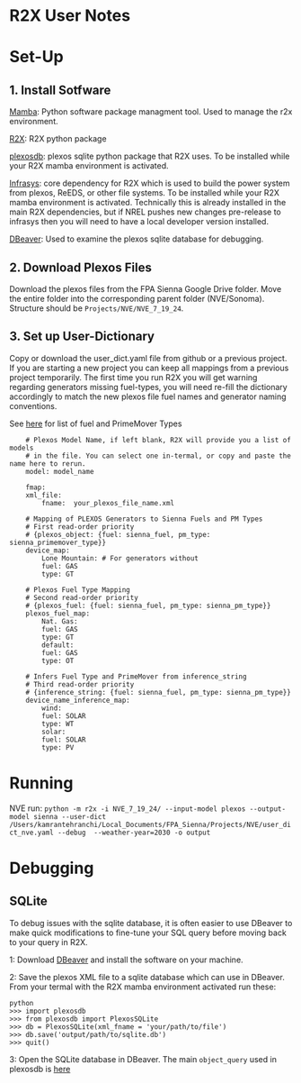 # R2X User Notes

# Set-Up

## 1. Install Sotfware
[Mamba](https://mamba.readthedocs.io/en/latest/installation/mamba-installation.html#): Python software package managment tool. Used to manage the r2x environment.

[R2X](https://github.com/NREL/R2X/blob/main/README.md): R2X python package

[plexosdb](https://github.com/NREL/plexosdb/tree/main): plexos sqlite python package that R2X uses. To be installed while your R2X mamba environment is activated.

[Infrasys](https://github.com/NREL/infrasys): core dependency for R2X which is used to build the power system from plexos, ReEDS, or other file systems. To be installed while your R2X mamba environment is activated. Technically this is already installed in the main R2X dependencies, but if NREL pushes new changes pre-release to infrasys then you will need to have a local developer version installed.

[DBeaver](https://dbeaver.io): Used to examine the plexos sqlite database for debugging.

## 2. Download Plexos Files

Download the plexos files from the FPA Sienna Google Drive folder. Move the entire folder into the corresponding parent folder (NVE/Sonoma). Structure should be `Projects/NVE/NVE_7_19_24`.

## 3. Set up User-Dictionary

Copy or download the user_dict.yaml file from github or a previous project. If you are starting a new project you can keep all mappings from a previous project temporarily. The first time you run R2X you will get warning regarding generators missing fuel-types, you will need re-fill the dictionary accordingly to match the new plexos file fuel names and generator naming conventions.

See [here](https://github.com/NREL/R2X/blob/c169f1bda29686a7a0725bddf7b74ba08285f4e6/src/r2x/defaults/config.json#L36) for list of fuel and PrimeMover Types

```
    # Plexos Model Name, if left blank, R2X will provide you a list of models
    # in the file. You can select one in-termal, or copy and paste the name here to rerun.
    model: model_name

    fmap:
    xml_file:
        fname:  your_plexos_file_name.xml

    # Mapping of PLEXOS Generators to Sienna Fuels and PM Types
    # First read-order priority
    # {plexos_object: {fuel: sienna_fuel, pm_type: sienna_primemover_type}}
    device_map:
        Lone Mountain: # For generators without 
        fuel: GAS
        type: GT

    # Plexos Fuel Type Mapping
    # Second read-order priority
    # {plexos_fuel: {fuel: sienna_fuel, pm_type: sienna_pm_type}}
    plexos_fuel_map: 
        Nat. Gas:
        fuel: GAS
        type: GT
        default:
        fuel: GAS
        type: OT

    # Infers Fuel Type and PrimeMover from inference_string
    # Third read-order priority
    # {inference_string: {fuel: sienna_fuel, pm_type: sienna_pm_type}}
    device_name_inference_map:
        wind: 
        fuel: SOLAR
        type: WT
        solar:
        fuel: SOLAR
        type: PV
```

# Running

NVE run: 
`python -m r2x -i NVE_7_19_24/ --input-model plexos --output-model sienna --user-dict /Users/kamrantehranchi/Local_Documents/FPA_Sienna/Projects/NVE/user_dict_nve.yaml --debug  --weather-year=2030 -o output`

# Debugging

## SQLite

To debug issues with the sqlite database, it is often easier to use DBeaver to make quick modifications to fine-tune your SQL query before moving back to your query in R2X. 

1: Download [DBeaver](https://dbeaver.io) and install the software on your machine.

2: Save the plexos XML file to a sqlite database which can use in DBeaver. From your termal with the R2X mamba environment activated run these:

```
python
>>> import plexosdb
>>> from plexosdb import PlexosSQLite
>>> db = PlexosSQLite(xml_fname = 'your/path/to/file')
>>> db.save('output/path/to/sqlite.db')
>>> quit()
```

3: Open the SQLite database in DBeaver. The main `object_query` used in plexosdb is [here](https://github.com/NREL/plexosdb/blob/main/src/plexosdb/queries/object_query.sql)